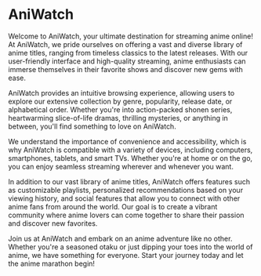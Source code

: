 # AniWatch
Welcome to AniWatch, your ultimate destination for streaming anime online! At AniWatch, we pride ourselves on offering a vast and diverse library of anime titles, ranging from timeless classics to the latest releases. With our user-friendly interface and high-quality streaming, anime enthusiasts can immerse themselves in their favorite shows and discover new gems with ease.

AniWatch provides an intuitive browsing experience, allowing users to explore our extensive collection by genre, popularity, release date, or alphabetical order. Whether you're into action-packed shonen series, heartwarming slice-of-life dramas, thrilling mysteries, or anything in between, you'll find something to love on AniWatch.

We understand the importance of convenience and accessibility, which is why AniWatch is compatible with a variety of devices, including computers, smartphones, tablets, and smart TVs. Whether you're at home or on the go, you can enjoy seamless streaming wherever and whenever you want.

In addition to our vast library of anime titles, AniWatch offers features such as customizable playlists, personalized recommendations based on your viewing history, and social features that allow you to connect with other anime fans from around the world. Our goal is to create a vibrant community where anime lovers can come together to share their passion and discover new favorites.

Join us at AniWatch and embark on an anime adventure like no other. Whether you're a seasoned otaku or just dipping your toes into the world of anime, we have something for everyone. Start your journey today and let the anime marathon begin!
